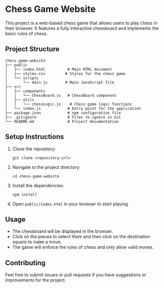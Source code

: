 # Chess Game Website

This project is a web-based chess game that allows users to play chess in their browser. It features a fully interactive chessboard and implements the basic rules of chess.

## Project Structure

```
chess-game-website
├── public
│   ├── index.html          # Main HTML document
│   ├── styles.css         # Styles for the chess game
│   └── scripts
│       └── main.js        # Main JavaScript file
├── src
│   ├── components
│   │   └── ChessBoard.js   # ChessBoard component
│   ├── utils
│   │   └── chessLogic.js    # Chess game logic functions
│   └── index.js            # Entry point for the application
├── package.json            # npm configuration file
├── .gitignore              # Files to ignore in Git
└── README.md               # Project documentation
```

## Setup Instructions

1. Clone the repository:
   ```
   git clone <repository-url>
   ```

2. Navigate to the project directory:
   ```
   cd chess-game-website
   ```

3. Install the dependencies:
   ```
   npm install
   ```

4. Open `public/index.html` in your browser to start playing.

## Usage

- The chessboard will be displayed in the browser.
- Click on the pieces to select them and then click on the destination square to make a move.
- The game will enforce the rules of chess and only allow valid moves.

## Contributing

Feel free to submit issues or pull requests if you have suggestions or improvements for the project.